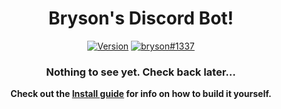 <div align='center'>
  
# Bryson's Discord Bot! 
[![Version](https://img.shields.io/github/package-json/v/xperthobbit/brysonBot?style=flat-square)](https://github.com/Xperthobbit/brysonBot/blob/master/package.json) [![bryson#1337](https://img.shields.io/badge/Happiness-Very%20Happy-Green?style=flat-square&logo=Discord)](https://cantfraglike.me 'Check out my website!')

### Nothing to see yet. Check back later...

**Check out the [Install guide](https://github.com/Xperthobbit/brysonBot/wiki/Installation-Guide) for info on how to build it yourself.**

</div>
